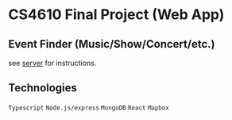 # CS4610 Final Project (Web App)

## Event Finder (Music/Show/Concert/etc.)

see [server](./server/) for instructions.

## Technologies

`Typescript` `Node.js/express`  `MongoDB` `React` `Mapbox`
